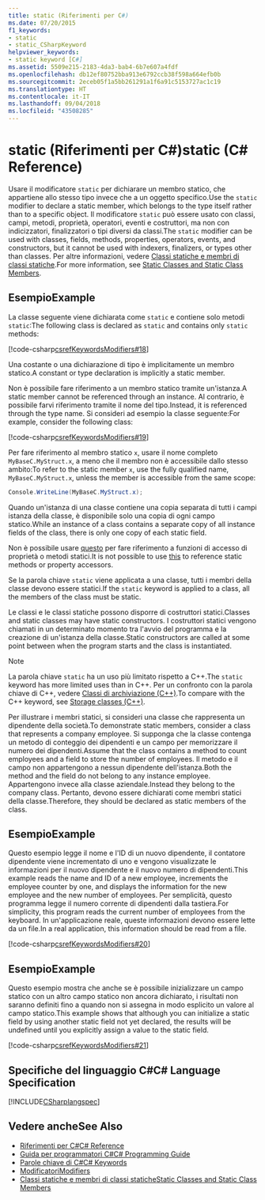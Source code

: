 ```yaml
---
title: static (Riferimenti per C#)
ms.date: 07/20/2015
f1_keywords:
- static
- static_CSharpKeyword
helpviewer_keywords:
- static keyword [C#]
ms.assetid: 5509e215-2183-4da3-bab4-6b7e607a4fdf
ms.openlocfilehash: db12ef80752bba913e6792ccb38f598a664efb0b
ms.sourcegitcommit: 2eceb05f1a5bb261291a1f6a91c5153727ac1c19
ms.translationtype: HT
ms.contentlocale: it-IT
ms.lasthandoff: 09/04/2018
ms.locfileid: "43508285"
---
```

# <a name="static-c-reference"></a><span data-ttu-id="12b28-102">static (Riferimenti per C#)</span><span class="sxs-lookup"><span data-stu-id="12b28-102">static (C# Reference)</span></span>
<span data-ttu-id="12b28-103">Usare il modificatore `static` per dichiarare un membro statico, che appartiene allo stesso tipo invece che a un oggetto specifico.</span><span class="sxs-lookup"><span data-stu-id="12b28-103">Use the `static` modifier to declare a static member, which belongs to the type itself rather than to a specific object.</span></span> <span data-ttu-id="12b28-104">Il modificatore `static` può essere usato con classi, campi, metodi, proprietà, operatori, eventi e costruttori, ma non con indicizzatori, finalizzatori o tipi diversi da classi.</span><span class="sxs-lookup"><span data-stu-id="12b28-104">The `static` modifier can be used with classes, fields, methods, properties, operators, events, and constructors, but it cannot be used with indexers, finalizers, or types other than classes.</span></span> <span data-ttu-id="12b28-105">Per altre informazioni, vedere [Classi statiche e membri di classi statiche](../../../csharp/programming-guide/classes-and-structs/static-classes-and-static-class-members.md).</span><span class="sxs-lookup"><span data-stu-id="12b28-105">For more information, see [Static Classes and Static Class Members](../../../csharp/programming-guide/classes-and-structs/static-classes-and-static-class-members.md).</span></span>  
  
## <a name="example"></a><span data-ttu-id="12b28-106">Esempio</span><span class="sxs-lookup"><span data-stu-id="12b28-106">Example</span></span>  
 <span data-ttu-id="12b28-107">La classe seguente viene dichiarata come `static` e contiene solo metodi `static`:</span><span class="sxs-lookup"><span data-stu-id="12b28-107">The following class is declared as `static` and contains only `static` methods:</span></span>  
  
 [!code-csharp[csrefKeywordsModifiers#18](../../../csharp/language-reference/keywords/codesnippet/CSharp/static_1.cs)]  
  
 <span data-ttu-id="12b28-108">Una costante o una dichiarazione di tipo è implicitamente un membro statico.</span><span class="sxs-lookup"><span data-stu-id="12b28-108">A constant or type declaration is implicitly a static member.</span></span>  
  
 <span data-ttu-id="12b28-109">Non è possibile fare riferimento a un membro statico tramite un'istanza.</span><span class="sxs-lookup"><span data-stu-id="12b28-109">A static member cannot be referenced through an instance.</span></span> <span data-ttu-id="12b28-110">Al contrario, è possibile farvi riferimento tramite il nome del tipo.</span><span class="sxs-lookup"><span data-stu-id="12b28-110">Instead, it is referenced through the type name.</span></span> <span data-ttu-id="12b28-111">Si consideri ad esempio la classe seguente:</span><span class="sxs-lookup"><span data-stu-id="12b28-111">For example, consider the following class:</span></span>  
  
 [!code-csharp[csrefKeywordsModifiers#19](../../../csharp/language-reference/keywords/codesnippet/CSharp/static_2.cs)]  
  
 <span data-ttu-id="12b28-112">Per fare riferimento al membro statico `x`, usare il nome completo `MyBaseC.MyStruct.x`, a meno che il membro non è accessibile dallo stesso ambito:</span><span class="sxs-lookup"><span data-stu-id="12b28-112">To refer to the static member `x`, use the fully qualified name, `MyBaseC.MyStruct.x`, unless the member is accessible from the same scope:</span></span>  
  
```csharp  
Console.WriteLine(MyBaseC.MyStruct.x);  
```  
  
 <span data-ttu-id="12b28-113">Quando un'istanza di una classe contiene una copia separata di tutti i campi istanza della classe, è disponibile solo una copia di ogni campo statico.</span><span class="sxs-lookup"><span data-stu-id="12b28-113">While an instance of a class contains a separate copy of all instance fields of the class, there is only one copy of each static field.</span></span>  
  
 <span data-ttu-id="12b28-114">Non è possibile usare [questo](../../../csharp/language-reference/keywords/this.md) per fare riferimento a funzioni di accesso di proprietà o metodi statici.</span><span class="sxs-lookup"><span data-stu-id="12b28-114">It is not possible to use [this](../../../csharp/language-reference/keywords/this.md) to reference static methods or property accessors.</span></span>  
  
 <span data-ttu-id="12b28-115">Se la parola chiave `static` viene applicata a una classe, tutti i membri della classe devono essere statici.</span><span class="sxs-lookup"><span data-stu-id="12b28-115">If the `static` keyword is applied to a class, all the members of the class must be static.</span></span>  
  
 <span data-ttu-id="12b28-116">Le classi e le classi statiche possono disporre di costruttori statici.</span><span class="sxs-lookup"><span data-stu-id="12b28-116">Classes and static classes may have static constructors.</span></span> <span data-ttu-id="12b28-117">I costruttori statici vengono chiamati in un determinato momento tra l'avvio del programma e la creazione di un'istanza della classe.</span><span class="sxs-lookup"><span data-stu-id="12b28-117">Static constructors are called at some point between when the program starts and the class is instantiated.</span></span>  
  
> [!NOTE]
>  <span data-ttu-id="12b28-118">La parola chiave `static` ha un uso più limitato rispetto a C++.</span><span class="sxs-lookup"><span data-stu-id="12b28-118">The `static` keyword has more limited uses than in C++.</span></span> <span data-ttu-id="12b28-119">Per un confronto con la parola chiave di C++, vedere [Classi di archiviazione (C++)](/cpp/cpp/storage-classes-cpp#static).</span><span class="sxs-lookup"><span data-stu-id="12b28-119">To compare with the C++ keyword, see [Storage classes (C++)](/cpp/cpp/storage-classes-cpp#static).</span></span>
  
 <span data-ttu-id="12b28-120">Per illustrare i membri statici, si consideri una classe che rappresenta un dipendente della società.</span><span class="sxs-lookup"><span data-stu-id="12b28-120">To demonstrate static members, consider a class that represents a company employee.</span></span> <span data-ttu-id="12b28-121">Si supponga che la classe contenga un metodo di conteggio dei dipendenti e un campo per memorizzare il numero dei dipendenti.</span><span class="sxs-lookup"><span data-stu-id="12b28-121">Assume that the class contains a method to count employees and a field to store the number of employees.</span></span> <span data-ttu-id="12b28-122">Il metodo e il campo non appartengono a nessun dipendente dell'istanza.</span><span class="sxs-lookup"><span data-stu-id="12b28-122">Both the method and the field do not belong to any instance employee.</span></span> <span data-ttu-id="12b28-123">Appartengono invece alla classe aziendale.</span><span class="sxs-lookup"><span data-stu-id="12b28-123">Instead they belong to the company class.</span></span> <span data-ttu-id="12b28-124">Pertanto, devono essere dichiarati come membri statici della classe.</span><span class="sxs-lookup"><span data-stu-id="12b28-124">Therefore, they should be declared as static members of the class.</span></span>  
  
## <a name="example"></a><span data-ttu-id="12b28-125">Esempio</span><span class="sxs-lookup"><span data-stu-id="12b28-125">Example</span></span>  
 <span data-ttu-id="12b28-126">Questo esempio legge il nome e l'ID di un nuovo dipendente, il contatore dipendente viene incrementato di uno e vengono visualizzate le informazioni per il nuovo dipendente e il nuovo numero di dipendenti.</span><span class="sxs-lookup"><span data-stu-id="12b28-126">This example reads the name and ID of a new employee, increments the employee counter by one, and displays the information for the new employee and the new number of employees.</span></span> <span data-ttu-id="12b28-127">Per semplicità, questo programma legge il numero corrente di dipendenti dalla tastiera.</span><span class="sxs-lookup"><span data-stu-id="12b28-127">For simplicity, this program reads the current number of employees from the keyboard.</span></span> <span data-ttu-id="12b28-128">In un'applicazione reale, queste informazioni devono essere lette da un file.</span><span class="sxs-lookup"><span data-stu-id="12b28-128">In a real application, this information should be read from a file.</span></span>  
  
 [!code-csharp[csrefKeywordsModifiers#20](../../../csharp/language-reference/keywords/codesnippet/CSharp/static_3.cs)]  
  
## <a name="example"></a><span data-ttu-id="12b28-129">Esempio</span><span class="sxs-lookup"><span data-stu-id="12b28-129">Example</span></span>  
 <span data-ttu-id="12b28-130">Questo esempio mostra che anche se è possibile inizializzare un campo statico con un altro campo statico non ancora dichiarato, i risultati non saranno definiti fino a quando non si assegna in modo esplicito un valore al campo statico.</span><span class="sxs-lookup"><span data-stu-id="12b28-130">This example shows that although you can initialize a static field by using another static field not yet declared, the results will be undefined until you explicitly assign a value to the static field.</span></span>  
  
 [!code-csharp[csrefKeywordsModifiers#21](../../../csharp/language-reference/keywords/codesnippet/CSharp/static_4.cs)]  
  
## <a name="c-language-specification"></a><span data-ttu-id="12b28-131">Specifiche del linguaggio C#</span><span class="sxs-lookup"><span data-stu-id="12b28-131">C# Language Specification</span></span>  
 [!INCLUDE[CSharplangspec](~/includes/csharplangspec-md.md)]  
  
## <a name="see-also"></a><span data-ttu-id="12b28-132">Vedere anche</span><span class="sxs-lookup"><span data-stu-id="12b28-132">See Also</span></span>

- [<span data-ttu-id="12b28-133">Riferimenti per C#</span><span class="sxs-lookup"><span data-stu-id="12b28-133">C# Reference</span></span>](../../../csharp/language-reference/index.md)  
- [<span data-ttu-id="12b28-134">Guida per programmatori C#</span><span class="sxs-lookup"><span data-stu-id="12b28-134">C# Programming Guide</span></span>](../../../csharp/programming-guide/index.md)  
- [<span data-ttu-id="12b28-135">Parole chiave di C#</span><span class="sxs-lookup"><span data-stu-id="12b28-135">C# Keywords</span></span>](../../../csharp/language-reference/keywords/index.md)  
- [<span data-ttu-id="12b28-136">Modificatori</span><span class="sxs-lookup"><span data-stu-id="12b28-136">Modifiers</span></span>](../../../csharp/language-reference/keywords/modifiers.md)  
- [<span data-ttu-id="12b28-137">Classi statiche e membri di classi statiche</span><span class="sxs-lookup"><span data-stu-id="12b28-137">Static Classes and Static Class Members</span></span>](../../../csharp/programming-guide/classes-and-structs/static-classes-and-static-class-members.md)
